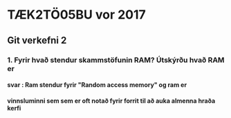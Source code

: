 # TÆK2TÖ05BU vor 2017

## Git verkefni 2

### 1. Fyrir hvað stendur skammstöfunin RAM? Útskýrðu hvað RAM er

#### svar : Ram stendur fyrir "Random access memory" og ram er
####        vinnsluminni sem  sem er oft notað fyrir forrit til að auka almenna hraða kerfi
